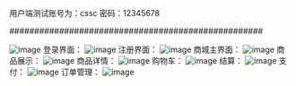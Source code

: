 用户端测试账号为：cssc 密码：12345678

###################################################

![image](https://github.com/user-attachments/assets/d9aee7b0-7a57-4d3e-b13c-0b066ac550be)
登录界面：
![image](https://github.com/user-attachments/assets/b88ad651-97f1-4ccb-b18d-86ba37d54cb5)
注册界面：
![image](https://github.com/user-attachments/assets/04b3a5e4-fc59-4d52-bc27-5143c9b1e804)
商城主界面：
![image](https://github.com/user-attachments/assets/1152f644-2ff4-4b9e-a096-35384b20d0b5)
商品展示：
![image](https://github.com/user-attachments/assets/2b33de7b-df9e-4eb5-a876-2ab0a78e417e)
商品详情：
![image](https://github.com/user-attachments/assets/ba7feca2-78ac-4a3d-b561-83afeee91759)
购物车：
![image](https://github.com/user-attachments/assets/0e82f547-e0e1-4cb2-9121-fba059de660e)
结算：
![image](https://github.com/user-attachments/assets/0986bee1-c4a1-4b01-96a2-bee66b76b0d4)
支付：
![image](https://github.com/user-attachments/assets/43869060-db6c-44e3-9eb5-7a042a28ac12)
订单管理：
![image](https://github.com/user-attachments/assets/e0d730fa-5c73-485c-916e-1c2f512b48e6)
